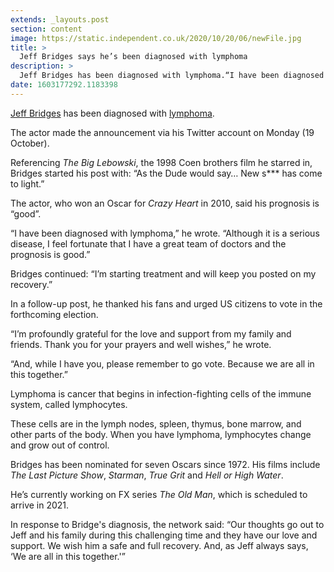```yaml
--- 
extends: _layouts.post 
section: content 
image: https://static.independent.co.uk/2020/10/20/06/newFile.jpg 
title: > 
  Jeff Bridges says he’s been diagnosed with lymphoma 
description: > 
  Jeff Bridges has been diagnosed with lymphoma.“I have been diagnosed with lymphoma,” he wrote.Because we are all in this together.”Lymphoma is cancer that begins in infection-fighting cells of the immune system, called lymphocytes.When you have lymphoma, lymphocytes change and grow out of control.He’s currently working on FX series The Old Man, which is scheduled to arrive in 2021. 
date: 1603177292.1183398 
--- 
```

<div><p class="sc-pHJJA iocNwz above-article-prompt-donations"></p><p><a href="/topic/jeff-bridges">Jeff Bridges</a> has been diagnosed with <a href="/topic/lymphoma">lymphoma</a>.</p><p>The actor made the announcement via his Twitter account on Monday (19 October).</p><p>Referencing <i>The Big Lebowski</i>, the 1998 Coen brothers film he starred in, Bridges started his post with: &#8220;As the Dude would say&#8230; New s*** has come to light.&#8221;</p><p id="article-im-prompt"></p><p>The actor, who won an Oscar for <i>Crazy Heart</i> in 2010, said his prognosis is &#8220;good&#8221;.</p><p>&#8220;I have been diagnosed with lymphoma,&#8221; he wrote. &#8220;Although it is a serious disease, I feel fortunate that I have a great team of doctors and the prognosis is good.&#8221;</p><p>Bridges continued: &#8220;I&#8217;m starting treatment and will keep you posted on my recovery.&#8221;</p><p>In a follow-up post, he thanked his fans and urged US citizens to vote in the forthcoming election.</p><p>&#8220;I&#8217;m profoundly grateful for the love and support from my family and friends. Thank you for your prayers and well wishes,&#8221; he wrote.</p><p></p><p>&#8220;And, while I have you, please remember to go vote. Because we are all in this together.&#8221;</p><p class="sc-oTaAA eBoKzo"></p><p>Lymphoma is cancer that begins in infection-fighting cells of the immune system, called lymphocytes.&#160;</p><p>These cells are in the lymph nodes, spleen, thymus, bone marrow, and other parts of the body. When you have lymphoma, lymphocytes change and grow out of control.</p><p></p><p>Bridges has been nominated for seven Oscars since 1972. His films include <i>The Last Picture Show</i>, <i>Starman</i>, <i>True Grit</i> and <i>Hell or High Water</i>.</p><p></p><p>He&#8217;s currently working on FX series <i>The Old Man</i>, which is scheduled to arrive in 2021.&#160;</p><p>In response to Bridge's diagnosis, the network said: &#8220;Our thoughts go out to Jeff and his family during this challenging time and they have our love and support. We wish him a safe and full recovery. And, as Jeff always says, &#8216;We are all in this together.'&#8221;</p><p class="sc-ptCms fzKffT"></p></div>